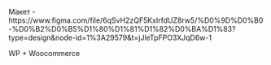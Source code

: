 <p>Макет - https://www.figma.com/file/6qSvH2zQF5KxIrfdUZ8rw5/%D0%9D%D0%B0-%D0%B2%D0%B5%D1%80%D1%81%D1%82%D0%BA%D1%83?type=design&node-id=1%3A29579&t=jJleTpFPO3XJqD6w-1 
<p>WP + Woocommerce
